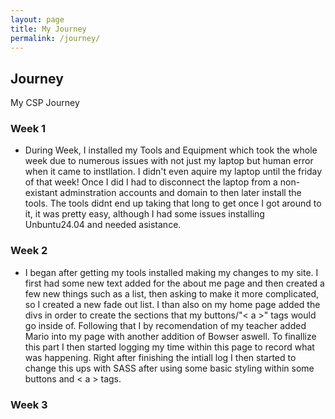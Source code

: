 ```yaml
---
layout: page
title: My Journey
permalink: /journey/
---
```


## Journey

My CSP Journey

### Week 1
* During Week, I installed my Tools and Equipment which took the whole week due to numerous issues with not just my laptop but human error when it came to instllation. I didn't even aquire my laptop until the friday of that week! Once I did I had to disconnect the laptop from a non-existant adminstration accounts and domain to then later install the tools. The tools didnt end up taking that long to get once I got around to it, it was pretty easy, although I had some issues installing Unbuntu24.04 and needed asistance. 
### Week 2
* I began after getting my tools installed making my changes to my site. I first had some new text added for the about me page and then created a few new things such as a list, then asking to make it more complicated, so I created a new fade out list. I than also on my home page added the divs in order to create the sections that my buttons/"< a >" tags would go inside of. Following that I by recomendation of my teacher added Mario into my page with another addition of Bowser aswell. To finallize this part I then started logging my time within this page to record what was happening. Right after finishing the intiall log I then started to change this ups with SASS after using some basic styling within some buttons and < a > tags.
 
### Week 3

